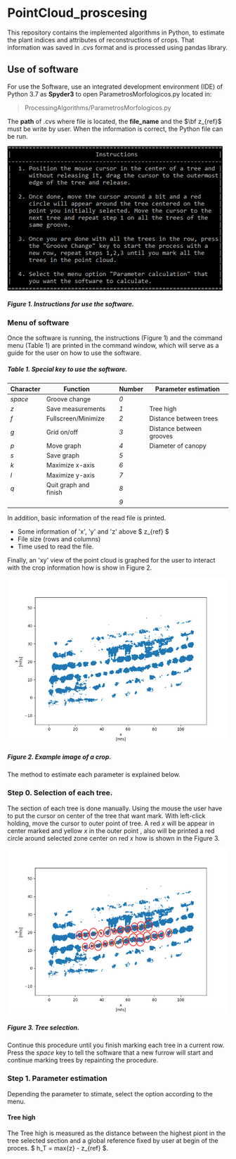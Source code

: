 # PointCloud_proscesing
This repository contains the implemented algorithms in Python, to estimate the plant indices and attributes of reconstructions of crops. That information was saved in .cvs format and is processed using pandas library.
## Use of software
For use the Software, use an integrated development environment (IDE) of Python 3.7 as **Spyder3** to open ParametrosMorfologicos.py located in:
> ProcessingAlgorithms/ParametrosMorfologicos.py

The **path** of .cvs where file is located, the **file_name** and the $\bf z_{ref}$ must be write by user. When the information is correct, the Python file can be run.

![Figure 1](/Images/Instructions.PNG)

##### _Figure 1. Instructions for use the software._
### Menu of software
Once the software is running, the instructions (Figure 1) and the command menu (Table 1) are printed in the command window, which will serve as a guide for the user on how to use the software.
##### _Table 1. Special key to use the software._
|Character|Function		  | |Number|Parameter estimation|
|-------|-----------------|-|---|---------------|
|_space_|Groove change	  | |_0_||
|_z_|Save measurements	  | |_1_|Tree high|
|_f_|Fullscreen/Minimize  | |_2_|Distance between trees|
|_g_|Grid on/off		  | |_3_|Distance between grooves|
|_p_|Move graph			  | |_4_|Diameter of canopy|
|_s_|Save graph			  | |_5_| |
|_k_|Maximize x-axis	  | |_6_||
|_l_|Maximize y-axis	  | |_7_||
|_q_|Quit graph and finish| |_8_||
||						  | |_9_||

In addition, basic information of the read file is printed.
- Some information of 'x', 'y' and 'z' above $ z_{ref} $
- File size (rows and columns)
- Time used to read the file.

Finally, an 'xy' view of the point cloud is graphed for the user to interact with the crop information how is show in Figure 2.

![Figure 2](Images/Example_1.png)

##### _Figure 2. Example image of a crop._
The method to estimate each parameter is explained below.
### Step 0. Selection of each tree.
The section of each tree is done manually. Using the mouse the user have to put the cursor on center of the tree that want mark. With left-click holding, move the cursor to outer point of tree. A red _x_ will be appear in center marked and yellow _x_ in the outer point , also will be printed a red circle around selected zone center on red _x_ how is shown in the Figure 3.

![Figure 3](Images/Example_2.png)

##### _Figure 3. Tree selection._
Continue this procedure until you finish marking each tree in a current row. Press the _space_ key to tell the software that a new furrow will start and continue marking trees by repainting the procedure.
### Step 1. Parameter estimation
Depending the parameter to stimate, select the option according to the menu. 
#### Tree high
The Tree high is measured as the distance between the highest piont in the tree selected section and a global reference fixed by user at begin of the proces.
$ h_T = max{z} - z_{ref} $.
